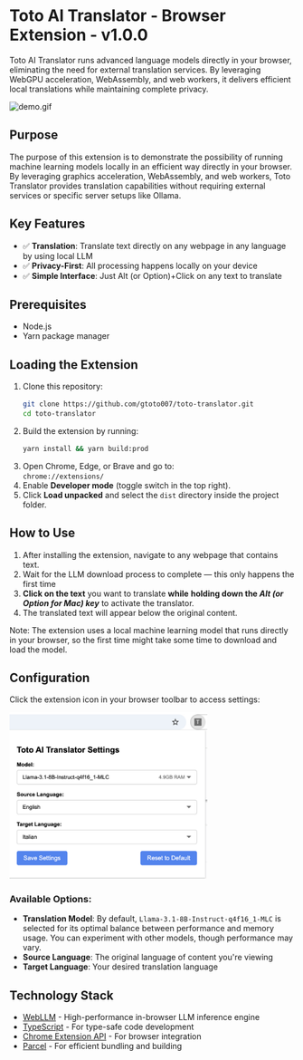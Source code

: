 # Toto AI Translator - Browser Extension  - v1.0.0

Toto AI Translator runs advanced language models directly in your browser, eliminating the need for external translation services. By leveraging WebGPU acceleration, WebAssembly, and web workers, it delivers efficient local translations while maintaining complete privacy.


![demo.gif](images/demo.gif)
## Purpose
The purpose of this extension is to demonstrate the possibility of running machine learning models locally in an efficient way directly in your browser.
By leveraging graphics acceleration, WebAssembly, and web workers, Toto Translator provides translation capabilities without requiring external services or specific server setups like Ollama.



## Key Features

- ✅ **Translation**: Translate text directly on any webpage in any language by using local LLM
- ✅ **Privacy-First**: All processing happens locally on your device
- ✅ **Simple Interface**: Just Alt (or Option)+Click on any text to translate


## Prerequisites

- Node.js
- Yarn package manager

## Loading the Extension
1. Clone this repository:
   ```bash
   git clone https://github.com/gtoto007/toto-translator.git
   cd toto-translator
   ```
2. Build the extension by running:
   ```bash
   yarn install && yarn build:prod
   ```
3. Open Chrome, Edge, or Brave and go to:  
   `chrome://extensions/`
4. Enable **Developer mode** (toggle switch in the top right).
5. Click **Load unpacked** and select the `dist` directory inside the project folder.


## How to Use
1.	After installing the extension, navigate to any webpage that contains text.
2.	Wait for the LLM download process to complete — this only happens the first time
3.	**Click on the text** you want to translate **while** **holding down the *Alt (or Option for Mac) key*** to activate the translator.
4.	The translated text will appear below the original content.

Note: The extension uses a local machine learning model that runs directly in your browser, so the first time might take some time to download and load the model.



##  Configuration

Click the extension icon in your browser toolbar to access settings:

<img src="images/setting.jpg" alt="setting.jpg" style="max-width: 350px;" />

### Available Options:

- **Translation Model**: By default, `Llama-3.1-8B-Instruct-q4f16_1-MLC` is selected for its optimal balance between performance and memory usage. You can experiment with other models, though performance may vary.
- **Source Language**: The original language of content you're viewing
- **Target Language**: Your desired translation language


## Technology Stack

- [WebLLM](https://github.com/mlc-ai/web-llm) - High-performance in-browser LLM inference engine
- [TypeScript](https://www.typescriptlang.org) - For type-safe code development
- [Chrome Extension API](https://developer.chrome.com/docs/extensions/reference/api) - For browser integration
- [Parcel](https://parceljs.org/) - For efficient bundling and building

